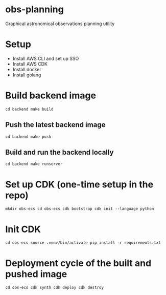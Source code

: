 # obs-planning
Graphical astronomical observations planning utility

# Setup
- Install AWS CLI and set up SSO
- Install AWS CDK
- Install docker
- Install golang

# Build backend image
`cd backend
make build`

## Push the latest backend image
`cd backend
make push`

## Build and run the backend locally
`cd backend
make runserver`

# Set up CDK (one-time setup in the repo)
`mkdir obs-ecs
cd obs-ecs
cdk bootstrap
cdk init --language python`

# Init CDK
`cd obs-ecs
source .venv/bin/activate
pip install -r requirements.txt`

# Deployment cycle of the built and pushed image
`cd obs-ecs
cdk synth
cdk deploy
cdk destroy`
